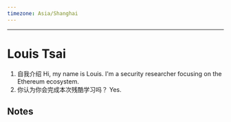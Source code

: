 ```yaml
---
timezone: Asia/Shanghai
---
```


---

# Louis Tsai

1. 自我介绍
Hi, my name is Louis. I'm  a security researcher focusing on the Ethereum ecosystem. 
1. 你认为你会完成本次残酷学习吗？
Yes.

## Notes

<!-- Content_START -->


<!-- Content_END -->
